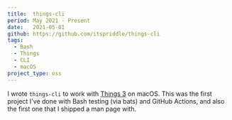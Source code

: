 ```yaml
---
title:  things-cli
period: May 2021 - Present
date:   2021-05-01
github: https://github.com/itspriddle/things-cli
tags:
  - Bash
  - Things
  - CLI
  - macOS
project_type: oss
---
```


I wrote `things-cli` to work with [Things 3][] on macOS. This was the first
project I've done with Bash testing (via bats) and GitHub Actions, and also
the first one that I shipped a man page with.

[Things 3]: https://culturedcode.com/things/
